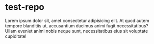 # test-repo


Lorem ipsum dolor sit, amet consectetur adipisicing elit. At quod autem tempore blanditiis ut, accusantium ducimus animi fugit necessitatibus? Ullam eveniet animi nobis neque sunt, necessitatibus eius sit voluptate cupiditate!